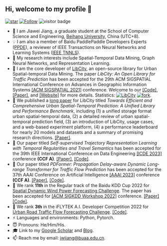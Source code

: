 ## Hi, welcome to my profile 👋

[![star](https://img.shields.io/github/stars/aptx1231?affiliations=OWNER%2CCOLLABORATOR%2CORGANIZATION_MEMBER&style=social)](https://github.com/aptx1231) [![Follow](https://img.shields.io/github/followers/aptx1231?style=social)](https://github.com/aptx1231?tab=followers) ![visitor badge](https://visitor-badge.laobi.icu/badge?page_id=aptx1231-github.visitor-badge)

- 🤔 I am Jiawei Jiang, a graduate student at the School of Computer Science and Engineering, [Beihang University](http://www.buaa.edu.cn/), China (UTC+8). 
- 💡 I am also a member of Baidu PaddlePaddle Developers Experts ([PPDE](https://www.paddlepaddle.org.cn/ppde)), a reviewer of IEEE Transactions on Neural Networks and Learning Systems  ([IEEE TNNLS](https://ieeexplore.ieee.org/xpl/RecentIssue.jsp?punumber=5962385)).
- 🌱 My research interests include Spatial-Temporal Data Mining, Graph Neural Networks, and Representation Learning. 
- 💪 I am the core developer of [LibCity](https://github.com/LibCity), an open-source library for Urban Spatial-temporal Data Mining. The paper *LibCity: An Open Library for Traffic Prediction* has been accepted for the 29th ACM SIGSPATIAL International Conference on Advances in Geographic Information Systems [[ACM SIGSPATIAL 2021]](https://sigspatial2021.sigspatial.org/) conference. Welcome to our [[Code]](https://github.com/LibCity/Bigscity-LibCity), [[Paper]](https://dl.acm.org/doi/pdf/10.1145/3474717.3483923), and [[Website]](https://libcity.ai/) for more details. Statistics: [![LibCity](https://img.shields.io/github/stars/LibCity?style=social)](https://img.shields.io/github/stars/LibCity?style=social) [![fork](https://img.shields.io/github/forks/LibCity/Bigscity-Libcity?style=social)](https://github.com/LibCity/Bigscity-LibCity/network/members).
- 💪 We published a [long paper](https://arxiv.org/abs/2304.14343) for LibCity titled *Towards Efficient and Comprehensive Urban Spatial-Temporal Prediction: A Unified Library and Performance Benchmark*, including (1) a unified storage format urban spatial-temporal data, (2) a detailed review of urban spatial-temporal prediction field, (3) an introduction of LibCity, usage cases, and a web-based experiment platform, (4) a performance leaderboard for nearly 20 models and datasets and a summary of promising research directions. [[Paper]](https://arxiv.org/abs/2304.14343).
- 🚀 Our paper titled *Self-supervised Trajectory Representation Learning with Temporal Regularities and Travel Semantics* has been accepted for the 39th IEEE International Conference on Data Engineering [[ICDE 2023]](https://icde2023.ics.uci.edu/) conference **(CCF A)**. [[Paper]](https://arxiv.org/abs/2211.09510), [[Code]](https://github.com/aptx1231/START).
- 🚀 Our paper titled *PDFormer: Propagation Delay-aware Dynamic Long-range Transformer for Traffic Flow Prediction* has been accepted for the 37th AAAI Conference on Artificial Intelligence [[AAAI 2023]](https://aaai.org/Conferences/AAAI-23) conference **(CCF A)**. [[Paper]](https://ojs.aaai.org/index.php/AAAI/article/view/25556), [[Code]](https://github.com/BUAABIGSCity/PDFormer).
- 🎉 We rank **11th** in the Regular track of the Baidu KDD Cup 2022 for [Spatial Dynamic Wind Power Forecasting Challenge](https://aistudio.baidu.com/aistudio/competition/detail/152/0/introduction). The paper has been accepted for [[ACM SIGKDD Workshop 2022]](https://aistudio.baidu.com/aistudio/competition/detail/152/0/introduction) conference. [[Paper]](https://arxiv.org/abs/2302.11159) [[Code]](https://github.com/BUAABIGSCity/KDDCUP2022).
- 🎉 We rank **3th** in the iFLYTEK A.I. Developer Competition 2022 for [Urban Road Traffic Flow Forecasting Challenge](https://challenge.xfyun.cn/topic/info?type=traffic-flow&option=ssgy). [[Code]](https://github.com/aptx1231/iFLYTEK-Traffic-Flow-Challenge).
- ⚡ Languages and environments: Python, Pytorch.
- 😇 Pronouns: He/Him/His.
- 🎓 Link to my [Google Scholar](https://scholar.google.com/citations?user=YnJND9UAAAAJ&hl=zh-CN) and [Blog](https://aptx1231.github.io/).
- 📫 Reach me by email: [jwjiang@buaa.edu.cn](mailto:jwjiang@buaa.edu.cn).

